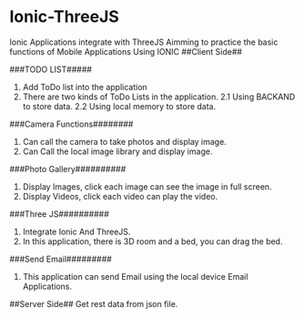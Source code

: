 # Ionic-ThreeJS
Ionic Applications integrate with ThreeJS
Aimming to practice the basic functions of Mobile Applications Using IONIC
##Client Side##

###TODO LIST#####
1. Add ToDo list into the application
2. There are two kinds of ToDo Lists in the application.
  2.1 Using BACKAND to store data.
  2.2 Using local memory to store data.
  
###Camera Functions########
1. Can call the camera to take photos and display image.
2. Can Call the local image library and display image.

###Photo Gallery##########
1. Display Images, click each image can see the image in full screen. 
2. Display Videos, click each video can play the video.

###Three JS##########
1. Integrate Ionic And ThreeJS.
2. In this application, there is 3D room and a bed, you can drag the bed.

###Send Email#########
1. This application can send Email using the local device Email Applications.

##Server Side##
Get rest data from json file.

